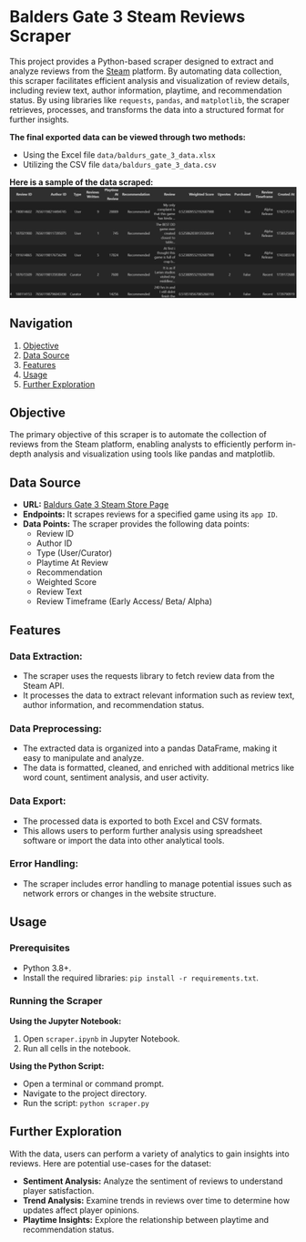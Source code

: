 # Balders Gate 3 Steam Reviews Scraper

This project provides a Python-based scraper designed to extract and analyze reviews from the [Steam](https://store.steampowered.com/app/1086940/Baldurs_Gate_3/) platform. By automating data collection, this scraper facilitates efficient analysis and visualization of review details, including review text, author information, playtime, and recommendation status. By using libraries like `requests`, `pandas`, and `matplotlib`, the scraper retrieves, processes, and transforms the data into a structured format for further insights.

**The final exported data can be viewed through two methods:**
- Using the Excel file `data/baldurs_gate_3_data.xlsx`
- Utilizing the CSV file `data/baldurs_gate_3_data.csv`

**Here is a sample of the data scraped:**
![Baldurs Gate 3 table sample](image.png)

## Navigation
1. [Objective](#objective)
2. [Data Source](#data-source)
3. [Features](#features)
4. [Usage](#usage)
5. [Further Exploration](#further-exploration)

## Objective
The primary objective of this scraper is to automate the collection of reviews from the Steam platform, enabling analysts to efficiently perform in-depth analysis and visualization using tools like pandas and matplotlib.

## Data Source
- **URL:** [Baldurs Gate 3 Steam Store Page](https://store.steampowered.com/app/1086940/Baldurs_Gate_3/)
- **Endpoints:** It scrapes reviews for a specified game using its `app ID`.
- **Data Points:** The scraper provides the following data points:
    - Review ID
    - Author ID
    - Type (User/Curator)
    - Playtime At Review
    - Recommendation
    - Weighted Score
    - Review Text
    - Review Timeframe (Early Access/ Beta/ Alpha)

## Features
### Data Extraction:
- The scraper uses the requests library to fetch review data from the Steam API.
- It processes the data to extract relevant information such as review text, author information, and recommendation status.

### Data Preprocessing:
- The extracted data is organized into a pandas DataFrame, making it easy to manipulate and analyze.
- The data is formatted, cleaned, and enriched with additional metrics like word count, sentiment analysis, and user activity.

### Data Export:
- The processed data is exported to both Excel and CSV formats.
- This allows users to perform further analysis using spreadsheet software or import the data into other analytical tools.

### Error Handling:
- The scraper includes error handling to manage potential issues such as network errors or changes in the website structure.

## Usage
### Prerequisites
- Python 3.8+.
- Install the required libraries: `pip install -r requirements.txt`.

### Running the Scraper

**Using the Jupyter Notebook:**
1. Open `scraper.ipynb` in Jupyter Notebook.
2. Run all cells in the notebook.

**Using the Python Script:**
- Open a terminal or command prompt.
- Navigate to the project directory.
- Run the script: `python scraper.py`

## Further Exploration
With the data, users can perform a variety of analytics to gain insights into reviews. Here are potential use-cases for the dataset:
- **Sentiment Analysis:** Analyze the sentiment of reviews to understand player satisfaction.
- **Trend Analysis:** Examine trends in reviews over time to determine how updates affect player opinions.
- **Playtime Insights:** Explore the relationship between playtime and recommendation status.